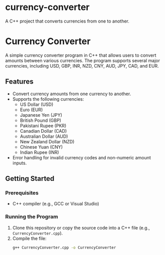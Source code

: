 # currency-converter
A C++ project that converts currencies from one to another.
# Currency Converter

A simple currency converter program in C++ that allows users to convert amounts between various currencies. The program supports several major currencies, including USD, GBP, INR, NZD, CNY, AUD, JPY, CAD, and EUR.

## Features

- Convert currency amounts from one currency to another.
- Supports the following currencies:
  - US Dollar (USD)
  - Euro (EUR)
  - Japanese Yen (JPY)
  - British Pound (GBP)
  - Pakistani Rupee (PKR)
  - Canadian Dollar (CAD)
  - Australian Dollar (AUD)
  - New Zealand Dollar (NZD)
  - Chinese Yuan (CNY)
  - Indian Rupee (INR)
- Error handling for invalid currency codes and non-numeric amount inputs.

## Getting Started

### Prerequisites

- C++ compiler (e.g., GCC or Visual Studio)

### Running the Program

1. Clone this repository or copy the source code into a C++ file (e.g., `CurrencyConverter.cpp`).
2. Compile the file:
   ```bash
   g++ CurrencyConverter.cpp -o CurrencyConverter
